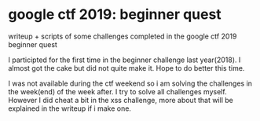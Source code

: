 # google ctf 2019: beginner quest
writeup + scripts of some challenges completed in the google ctf 2019 beginner quest

I participted for the first time in the beginner challenge last year(2018). I almost got the cake but did not quite make it. Hope to do better this time.

I was not available during the ctf weekend so i am solving the challenges in the week(end) of the week after. I try to solve all challenges myself. However I did cheat a bit in the xss challenge, more about that will be explained in the writeup if i make one.
